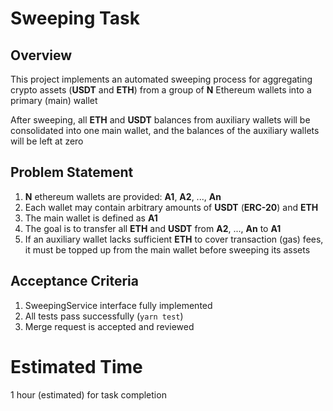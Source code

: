 # Sweeping Task

## Overview

This project implements an automated sweeping process for aggregating crypto assets (**USDT** and **ETH**) from a group of **N** Ethereum wallets into a primary (main) wallet

After sweeping, all **ETH** and **USDT** balances from auxiliary wallets will be consolidated into one main wallet, and the balances of the auxiliary wallets will be left at zero

## Problem Statement
1. **N** ethereum wallets are provided: **A1**, **A2**, ..., **An**
2. Each wallet may contain arbitrary amounts of **USDT** (**ERC-20**) and **ETH**
3. The main wallet is defined as **A1**
4. The goal is to transfer all **ETH** and **USDT** from **A2**, ..., **An** to **A1**
5. If an auxiliary wallet lacks sufficient **ETH** to cover transaction (gas) fees, it must be topped up from the main wallet before sweeping its assets

## Acceptance Criteria

1. SweepingService interface fully implemented
2. All tests pass successfully (`yarn test`)
3. Merge request is accepted and reviewed

# Estimated Time
1 hour (estimated) for task completion